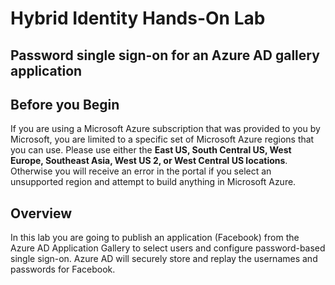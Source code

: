 # Hybrid Identity Hands-On Lab

## Password single sign-on for an Azure AD gallery application

## Before you Begin

If you are using a Microsoft Azure subscription that was provided to you by Microsoft, you are limited to a specific set of Microsoft Azure regions that you can use. Please use either the **East US, South Central US, West Europe, Southeast Asia, West US 2, or West Central US locations**. Otherwise you will receive an  error in the portal if you select an unsupported region and attempt to build anything in Microsoft Azure.

## Overview

In this lab you are going to publish an application (Facebook) from the Azure AD Application Gallery to select users and configure password-based single sign-on. Azure AD will securely store and replay the  usernames and passwords for Facebook.